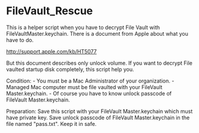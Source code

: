 FileVault_Rescue
================
This is a helper script when you have to decrypt File Vault with FileVaultMaster.keychain.
There is a document from Apple about what you have to do.

http://support.apple.com/kb/HT5077

But this document describes only unlock volume. If you want to decrypt File vaulted startup disk completely, this script help you.

Condition:
	- You must be a Mac Administrator of your organization.
	- Managed Mac computer must be file vaulted with your FileVault Master.keychain.
	- Of course you have to know unlock passcode of  FileVault Master.keychain.

Preparation:
	Save this script with your FileVault Master.keychain which must have private key.
	Save unlock passcode of FileVault Master.keychain in the file named "pass.txt".
	Keep it in safe.
